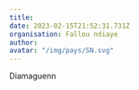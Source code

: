 ```yaml
---
title: 
date: 2023-02-15T21:52:31.731Z
organisation: Fallou ndiaye
author: 
avatar: "/img/pays/SN.svg"
---
```


Diamaguenn
